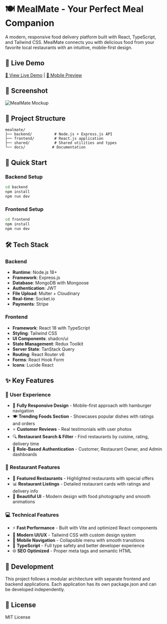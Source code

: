 # 🍽️ MealMate - Your Perfect Meal Companion

A modern, responsive food delivery platform built with React, TypeScript, and Tailwind CSS. MealMate connects you with delicious food from your favorite local restaurants with an intuitive, mobile-first design.

## 🌟 **Live Demo**
[🔗 View Live Demo](https://mealmate-food-delivery.vercel.app) | [📱 Mobile Preview](https://mealmate-food-delivery.vercel.app)

## 📸 **Screenshot**
![MealMate Mockup](./Images/All20%Devices.png)

## 📁 Project Structure

```
mealmate/
├── backend/          # Node.js + Express.js API
├── frontend/         # React.js application
├── shared/           # Shared utilities and types
└── docs/            # Documentation
```

## 🚀 Quick Start

### Backend Setup
```bash
cd backend
npm install
npm run dev
```

### Frontend Setup
```bash
cd frontend
npm install
npm run dev
```

## 🛠️ Tech Stack

### Backend
- **Runtime**: Node.js 18+
- **Framework**: Express.js
- **Database**: MongoDB with Mongoose
- **Authentication**: JWT
- **File Upload**: Multer + Cloudinary
- **Real-time**: Socket.io
- **Payments**: Stripe

### Frontend
- **Framework**: React 18 with TypeScript
- **Styling**: Tailwind CSS
- **UI Components**: shadcn/ui
- **State Management**: Redux Toolkit
- **Server State**: TanStack Query
- **Routing**: React Router v6
- **Forms**: React Hook Form
- **Icons**: Lucide React

## ✨ **Key Features**

### 🎯 **User Experience**
- 📱 **Fully Responsive Design** - Mobile-first approach with hamburger navigation
- 🍽️ **Trending Foods Section** - Showcases popular dishes with ratings and orders
- ⭐ **Customer Reviews** - Real testimonials with user photos
- 🔍 **Restaurant Search & Filter** - Find restaurants by cuisine, rating, delivery time
- 👤 **Role-Based Authentication** - Customer, Restaurant Owner, and Admin dashboards

### 🏪 **Restaurant Features**
- 🍕 **Featured Restaurants** - Highlighted restaurants with special offers
- 📊 **Restaurant Listings** - Detailed restaurant cards with ratings and delivery info
- 🎨 **Beautiful UI** - Modern design with food photography and smooth animations

### 💻 **Technical Features**
- ⚡ **Fast Performance** - Built with Vite and optimized React components
- 🎨 **Modern UI/UX** - Tailwind CSS with custom design system
- 📱 **Mobile Navigation** - Collapsible menu with smooth transitions
- 🔐 **TypeScript** - Full type safety and better developer experience
- 🌐 **SEO Optimized** - Proper meta tags and semantic HTML

## 🔧 Development

This project follows a modular architecture with separate frontend and backend applications. Each application has its own package.json and can be developed independently.

## 📄 License

MIT License
